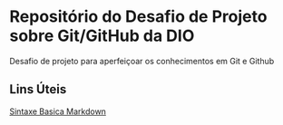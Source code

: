 # Repositório do Desafio de Projeto sobre Git/GitHub da DIO

Desafio de projeto para aperfeiçoar os conhecimentos em Git e Github

## Lins Úteis
[Sintaxe Basica Markdown](https://www.markdownguide.org/)
